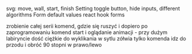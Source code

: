 svg: move, wall, start, finish
Setting toggle button, hide inputs, different algorithms
Form default values
react hook forms

zrobienie całej serii komend, gdzie się ruszyć i dopiero po zaprogramowaniu komend start i oglądanie animacji - przy dużym labiryncie dość ciężkie do wyklikania
w sytlu zółwia tylko komenda idz do przodu i obróć 90 stopni w prawo/lewo

